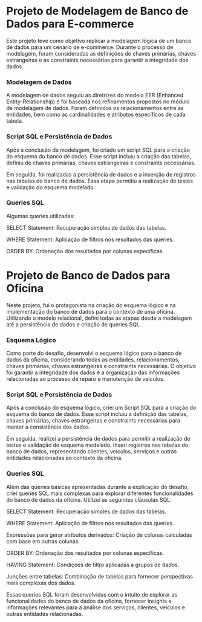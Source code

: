 # Projeto de Modelagem de Banco de Dados para E-commerce

Este projeto teve como objetivo replicar a modelagem lógica de um banco de dados para um cenário de e-commerce. Durante o processo de modelagem, foram consideradas as definições de chaves primárias, chaves estrangeiras e as constraints necessárias para garantir a integridade dos dados.

### Modelagem de Dados

A modelagem de dados seguiu as diretrizes do modelo EER (Enhanced Entity-Relationship) e foi baseada nos refinamentos propostos no módulo de modelagem de dados. Foram definidos os relacionamentos entre as entidades, bem como as cardinalidades e atributos específicos de cada tabela.

### Script SQL e Persistência de Dados

Após a conclusão da modelagem, foi criado um script SQL para a criação do esquema do banco de dados. Esse script incluiu a criação das tabelas, definiu de chaves primárias, chaves estrangeiras e constraints necessárias.

Em seguida, foi realizadas a persistência de dados e a inserção de registros nas tabelas do banco de dados. Essa etapa permitiu a realização de testes e validação do esquema modelado.

### Queries SQL

Algumas queries utilizadas:

SELECT Statement: Recuperação simples de dados das tabelas.

WHERE Statement: Aplicação de filtros nos resultados das queries.

ORDER BY: Ordenação dos resultados por colunas específicas.





# Projeto de Banco de Dados para Oficina

Neste projeto, fui o protagonista na criação do esquema lógico e na implementação do banco de dados para o contexto de uma oficina. Utilizando o modelo relacional, defini todas as etapas desde a modelagem até a persistência de dados e criação de queries SQL.

### Esquema Lógico

Como parte do desafio, desenvolvi o esquema lógico para o banco de dados da oficina, considerando todas as entidades, relacionamentos, chaves primárias, chaves estrangeiras e constraints necessárias. O objetivo foi garantir a integridade dos dados e a organização das informações relacionadas ao processo de reparo e manutenção de veículos.

### Script SQL e Persistência de Dados

Após a conclusão do esquema lógico, criei um Script SQL para a criação do esquema do banco de dados. Esse script incluiu a definição das tabelas, chaves primárias, chaves estrangeiras e constraints necessárias para manter a consistência dos dados.

Em seguida, realizei a persistência de dados para permitir a realização de testes e validação do esquema modelado. Inseri registros nas tabelas do banco de dados, representando clientes, veículos, serviços e outras entidades relacionadas ao contexto da oficina.

### Queries SQL

Além das queries básicas apresentadas durante a explicação do desafio, criei queries SQL mais complexas para explorar diferentes funcionalidades do banco de dados da oficina. Utilizei as seguintes cláusulas SQL:

SELECT Statement: Recuperação simples de dados das tabelas.

WHERE Statement: Aplicação de filtros nos resultados das queries.

Expressões para gerar atributos derivados: Criação de colunas calculadas com base em outras colunas.

ORDER BY: Ordenação dos resultados por colunas específicas.

HAVING Statement: Condições de filtro aplicadas a grupos de dados.

Junções entre tabelas: Combinação de tabelas para fornecer perspectivas mais complexas dos dados.

Essas queries SQL foram desenvolvidas com o intuito de explorar as funcionalidades do banco de dados da oficina, fornecer insights e informações relevantes para a análise dos serviços, clientes, veículos e outras entidades relacionadas.

